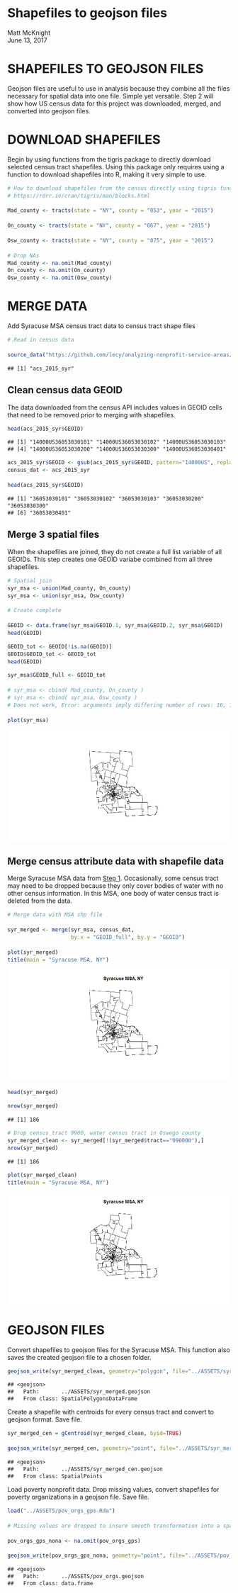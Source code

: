 # Shapefiles to geojson files
Matt McKnight  
June 13, 2017  

# SHAPEFILES TO GEOJSON FILES

Geojson files are useful to use in analysis because they combine all the files necessary for spatial data into one file. Simple yet versatile. Step 2 will show how US census data for this project was downloaded, merged, and converted into geojson files.




# DOWNLOAD SHAPEFILES 

Begin by using functions from the tigris package to directly download selected census tract shapefiles. Using this package only requires using a function to download shapefiles into R, making it very simple to use.


```r
# How to download shapefiles from the census directly using tigris functions
# https://rdrr.io/cran/tigris/man/blocks.html

Mad_county <- tracts(state = "NY", county = "053", year = "2015")

On_county <- tracts(state = "NY", county = "067", year = "2015")

Osw_county <- tracts(state = "NY", county = "075", year = "2015")

# Drop NAs
Mad_county <- na.omit(Mad_county)
On_county <- na.omit(On_county)
Osw_county <- na.omit(Osw_county)
```

# MERGE DATA

Add Syracuse MSA census tract data to census tract shape files


```r
# Read in census data

source_data("https://github.com/lecy/analyzing-nonprofit-service-areas/blob/master/ASSETS/acs_2015_syr.Rda?raw=true")
```

```
## [1] "acs_2015_syr"
```

## Clean census data GEOID

The data downloaded from the census API includes values in GEOID cells that need to be removed prior to merging with shapefiles.


```r
head(acs_2015_syr$GEOID)
```

```
## [1] "14000US36053030101" "14000US36053030102" "14000US36053030103"
## [4] "14000US36053030200" "14000US36053030300" "14000US36053030401"
```

```r
acs_2015_syr$GEOID <- gsub(acs_2015_syr$GEOID, pattern="14000US", replacement="")
census_dat <- acs_2015_syr

head(acs_2015_syr$GEOID)
```

```
## [1] "36053030101" "36053030102" "36053030103" "36053030200" "36053030300"
## [6] "36053030401"
```

## Merge 3 spatial files

When the shapefiles are joined, they do not create a full list variable of all GEOIDs. This step creates one GEOID variabe combined from all three shapefiles.


```r
# Spatial join
syr_msa <- union(Mad_county, On_county)
syr_msa <- union(syr_msa, Osw_county)

# Create complete 

GEOID <- data.frame(syr_msa$GEOID.1, syr_msa$GEOID.2, syr_msa$GEOID)
head(GEOID)
```

<div data-pagedtable="false">
  <script data-pagedtable-source type="application/json">
{"columns":[{"label":["syr_msa.GEOID.1"],"name":[1],"type":["fctr"],"align":["left"]},{"label":["syr_msa.GEOID.2"],"name":[2],"type":["fctr"],"align":["left"]},{"label":["syr_msa.GEOID"],"name":[3],"type":["fctr"],"align":["left"]}],"data":[{"1":"36053030101","2":"NA","3":"NA"},{"1":"36053030200","2":"NA","3":"NA"},{"1":"36053030103","2":"NA","3":"NA"},{"1":"36053030102","2":"NA","3":"NA"},{"1":"36053031000","2":"NA","3":"NA"},{"1":"36053031100","2":"NA","3":"NA"}],"options":{"columns":{"min":{},"max":[10]},"rows":{"min":[10],"max":[10]},"pages":{}}}
  </script>
</div>

```r
GEOID_tot <- GEOID[!is.na(GEOID)]
GEOID$GEOID_tot <- GEOID_tot
head(GEOID)
```

<div data-pagedtable="false">
  <script data-pagedtable-source type="application/json">
{"columns":[{"label":["syr_msa.GEOID.1"],"name":[1],"type":["fctr"],"align":["left"]},{"label":["syr_msa.GEOID.2"],"name":[2],"type":["fctr"],"align":["left"]},{"label":["syr_msa.GEOID"],"name":[3],"type":["fctr"],"align":["left"]},{"label":["GEOID_tot"],"name":[4],"type":["chr"],"align":["left"]}],"data":[{"1":"36053030101","2":"NA","3":"NA","4":"36053030101"},{"1":"36053030200","2":"NA","3":"NA","4":"36053030200"},{"1":"36053030103","2":"NA","3":"NA","4":"36053030103"},{"1":"36053030102","2":"NA","3":"NA","4":"36053030102"},{"1":"36053031000","2":"NA","3":"NA","4":"36053031000"},{"1":"36053031100","2":"NA","3":"NA","4":"36053031100"}],"options":{"columns":{"min":{},"max":[10]},"rows":{"min":[10],"max":[10]},"pages":{}}}
  </script>
</div>

```r
syr_msa$GEOID_full <- GEOID_tot

# syr_msa <- cbind( Mad_county, On_county )
# syr_msa <- cbind( syr_msa, Osw_county )
# Does not work, Error: arguments imply differing number of rows: 16, 140

plot(syr_msa)
```

![](Step_2_-_Shapefiles_to_Geojson_Files_files/figure-html/unnamed-chunk-4-1.png)<!-- -->

## Merge census attribute data with shapefile data

Merge Syracuse MSA data from [Step 1](Step_1_-_Download_and_Clean_Data.html). Occasionally, some census tract may need to be dropped because they only cover bodies of water with no other census information. In this MSA, one body of water census tract is deleted from the data. 


```r
# Merge data with MSA shp file

syr_merged <- merge(syr_msa, census_dat, 
                    by.x = "GEOID_full", by.y = "GEOID")                      

plot(syr_merged)
title(main = "Syracuse MSA, NY")
```

![](Step_2_-_Shapefiles_to_Geojson_Files_files/figure-html/unnamed-chunk-5-1.png)<!-- -->

```r
head(syr_merged)
```

<div data-pagedtable="false">
  <script data-pagedtable-source type="application/json">
{"columns":[{"label":["GEOID_full"],"name":[1],"type":["chr"],"align":["left"]},{"label":["STATEFP.1"],"name":[2],"type":["chr"],"align":["left"]},{"label":["COUNTYFP.1"],"name":[3],"type":["chr"],"align":["left"]},{"label":["TRACTCE.1"],"name":[4],"type":["chr"],"align":["left"]},{"label":["GEOID.1"],"name":[5],"type":["chr"],"align":["left"]},{"label":["NAME.1"],"name":[6],"type":["chr"],"align":["left"]},{"label":["NAMELSAD.1"],"name":[7],"type":["chr"],"align":["left"]},{"label":["MTFCC.1"],"name":[8],"type":["chr"],"align":["left"]},{"label":["FUNCSTAT.1"],"name":[9],"type":["chr"],"align":["left"]},{"label":["ALAND.1"],"name":[10],"type":["chr"],"align":["left"]},{"label":["AWATER.1"],"name":[11],"type":["chr"],"align":["left"]},{"label":["INTPTLAT.1"],"name":[12],"type":["chr"],"align":["left"]},{"label":["INTPTLON.1"],"name":[13],"type":["chr"],"align":["left"]},{"label":["STATEFP.2"],"name":[14],"type":["chr"],"align":["left"]},{"label":["COUNTYFP.2"],"name":[15],"type":["chr"],"align":["left"]},{"label":["TRACTCE.2"],"name":[16],"type":["chr"],"align":["left"]},{"label":["GEOID.2"],"name":[17],"type":["chr"],"align":["left"]},{"label":["NAME.2"],"name":[18],"type":["chr"],"align":["left"]},{"label":["NAMELSAD.2"],"name":[19],"type":["chr"],"align":["left"]},{"label":["MTFCC.2"],"name":[20],"type":["chr"],"align":["left"]},{"label":["FUNCSTAT.2"],"name":[21],"type":["chr"],"align":["left"]},{"label":["ALAND.2"],"name":[22],"type":["chr"],"align":["left"]},{"label":["AWATER.2"],"name":[23],"type":["chr"],"align":["left"]},{"label":["INTPTLAT.2"],"name":[24],"type":["chr"],"align":["left"]},{"label":["INTPTLON.2"],"name":[25],"type":["chr"],"align":["left"]},{"label":["STATEFP"],"name":[26],"type":["chr"],"align":["left"]},{"label":["COUNTYFP"],"name":[27],"type":["chr"],"align":["left"]},{"label":["TRACTCE"],"name":[28],"type":["chr"],"align":["left"]},{"label":["GEOID"],"name":[29],"type":["chr"],"align":["left"]},{"label":["NAME.x"],"name":[30],"type":["chr"],"align":["left"]},{"label":["NAMELSAD"],"name":[31],"type":["chr"],"align":["left"]},{"label":["MTFCC"],"name":[32],"type":["chr"],"align":["left"]},{"label":["FUNCSTAT"],"name":[33],"type":["chr"],"align":["left"]},{"label":["ALAND"],"name":[34],"type":["chr"],"align":["left"]},{"label":["AWATER"],"name":[35],"type":["chr"],"align":["left"]},{"label":["INTPTLAT"],"name":[36],"type":["chr"],"align":["left"]},{"label":["INTPTLON"],"name":[37],"type":["chr"],"align":["left"]},{"label":["NAME.y"],"name":[38],"type":["chr"],"align":["left"]},{"label":["state"],"name":[39],"type":["chr"],"align":["left"]},{"label":["county"],"name":[40],"type":["chr"],"align":["left"]},{"label":["tract"],"name":[41],"type":["chr"],"align":["left"]},{"label":["mdn_hous_val"],"name":[42],"type":["dbl"],"align":["right"]},{"label":["tenure_tot"],"name":[43],"type":["dbl"],"align":["right"]},{"label":["tenure_own"],"name":[44],"type":["dbl"],"align":["right"]},{"label":["tenure_rent"],"name":[45],"type":["dbl"],"align":["right"]},{"label":["tot_occup"],"name":[46],"type":["dbl"],"align":["right"]},{"label":["occupied"],"name":[47],"type":["dbl"],"align":["right"]},{"label":["vacant"],"name":[48],"type":["dbl"],"align":["right"]},{"label":["tot_pop"],"name":[49],"type":["dbl"],"align":["right"]},{"label":["mhh_income"],"name":[50],"type":["dbl"],"align":["right"]},{"label":["poverty"],"name":[51],"type":["dbl"],"align":["right"]},{"label":["labor_part"],"name":[52],"type":["dbl"],"align":["right"]},{"label":["unemploy"],"name":[53],"type":["dbl"],"align":["right"]},{"label":["high_sch"],"name":[54],"type":["dbl"],"align":["right"]},{"label":["ged"],"name":[55],"type":["dbl"],"align":["right"]},{"label":["tot_race"],"name":[56],"type":["dbl"],"align":["right"]},{"label":["white"],"name":[57],"type":["dbl"],"align":["right"]},{"label":["black"],"name":[58],"type":["dbl"],"align":["right"]},{"label":["am_ind"],"name":[59],"type":["dbl"],"align":["right"]},{"label":["asian"],"name":[60],"type":["dbl"],"align":["right"]},{"label":["islander"],"name":[61],"type":["dbl"],"align":["right"]},{"label":["other"],"name":[62],"type":["dbl"],"align":["right"]},{"label":["mixed"],"name":[63],"type":["dbl"],"align":["right"]},{"label":["not_hispanic"],"name":[64],"type":["dbl"],"align":["right"]},{"label":["hispanic"],"name":[65],"type":["dbl"],"align":["right"]},{"label":["prop_white"],"name":[66],"type":["dbl"],"align":["right"]},{"label":["prop_m"],"name":[67],"type":["dbl"],"align":["right"]},{"label":["prop_black"],"name":[68],"type":["dbl"],"align":["right"]},{"label":["prop_hisp"],"name":[69],"type":["dbl"],"align":["right"]},{"label":["pov"],"name":[70],"type":["dbl"],"align":["right"]},{"label":["unemp"],"name":[71],"type":["dbl"],"align":["right"]},{"label":["educ"],"name":[72],"type":["dbl"],"align":["right"]},{"label":["prop_rent"],"name":[73],"type":["dbl"],"align":["right"]}],"data":[{"1":"36053030101","2":"36","3":"053","4":"030101","5":"36053030101","6":"301.01","7":"Census Tract 301.01","8":"G5020","9":"S","10":"2775435","11":"0","12":"+43.0982901","13":"-075.6497099","14":"NA","15":"NA","16":"NA","17":"NA","18":"NA","19":"NA","20":"NA","21":"NA","22":"NA","23":"NA","24":"NA","25":"NA","26":"NA","27":"NA","28":"NA","29":"NA","30":"NA","31":"NA","32":"NA","33":"NA","34":"NA","35":"NA","36":"NA","37":"NA","38":"Census Tract 301.01, Madison County, New York","39":"36","40":"053","41":"030101","42":"81100","43":"982","44":"419","45":"563","46":"1206","47":"982","48":"224","49":"2759","50":"42813","51":"792","52":"1991","53":"147","54":"439","55":"182","56":"2759","57":"2499","58":"77","59":"63","60":"16","61":"0","62":"0","63":"4","64":"2659","65":"100","66":"0.9057630","67":"0.094237042","68":"0.027908663","69":"0.03624502","70":"0.28706053","71":"0.05328017","72":"0.2250816","73":"0.4668325"},{"1":"36053030200","2":"36","3":"053","4":"030200","5":"36053030200","6":"302","7":"Census Tract 302","8":"G5020","9":"S","10":"79435467","11":"46792","12":"+43.1170389","13":"-075.7631608","14":"NA","15":"NA","16":"NA","17":"NA","18":"NA","19":"NA","20":"NA","21":"NA","22":"NA","23":"NA","24":"NA","25":"NA","26":"NA","27":"NA","28":"NA","29":"NA","30":"NA","31":"NA","32":"NA","33":"NA","34":"NA","35":"NA","36":"NA","37":"NA","38":"Census Tract 302, Madison County, New York","39":"36","40":"053","41":"030200","42":"110900","43":"1508","44":"1229","45":"279","46":"1796","47":"1508","48":"288","49":"3656","50":"40682","51":"709","52":"3057","53":"61","54":"1193","55":"188","56":"3656","57":"3335","58":"66","59":"2","60":"11","61":"0","62":"0","63":"232","64":"3646","65":"10","66":"0.9121991","67":"0.087800875","68":"0.018052516","69":"0.00273523","70":"0.19392779","71":"0.01668490","72":"0.3777352","73":"0.1553452"},{"1":"36053030103","2":"36","3":"053","4":"030103","5":"36053030103","6":"301.03","7":"Census Tract 301.03","8":"G5020","9":"S","10":"48107412","11":"211866","12":"+43.0704480","13":"-075.6735612","14":"NA","15":"NA","16":"NA","17":"NA","18":"NA","19":"NA","20":"NA","21":"NA","22":"NA","23":"NA","24":"NA","25":"NA","26":"NA","27":"NA","28":"NA","29":"NA","30":"NA","31":"NA","32":"NA","33":"NA","34":"NA","35":"NA","36":"NA","37":"NA","38":"Census Tract 301.03, Madison County, New York","39":"36","40":"053","41":"030103","42":"134800","43":"1354","44":"1050","45":"304","46":"1426","47":"1354","48":"72","49":"3733","50":"56987","51":"158","52":"3143","53":"49","54":"720","55":"35","56":"3733","57":"3362","58":"60","59":"99","60":"30","61":"0","62":"0","63":"46","64":"3597","65":"136","66":"0.9006161","67":"0.099383874","68":"0.016072864","69":"0.03643182","70":"0.04232521","71":"0.01312617","72":"0.2022502","73":"0.2131837"},{"1":"36053030102","2":"36","3":"053","4":"030102","5":"36053030102","6":"301.02","7":"Census Tract 301.02","8":"G5020","9":"S","10":"6232906","11":"0","12":"+43.0945118","13":"-075.6649580","14":"NA","15":"NA","16":"NA","17":"NA","18":"NA","19":"NA","20":"NA","21":"NA","22":"NA","23":"NA","24":"NA","25":"NA","26":"NA","27":"NA","28":"NA","29":"NA","30":"NA","31":"NA","32":"NA","33":"NA","34":"NA","35":"NA","36":"NA","37":"NA","38":"Census Tract 301.02, Madison County, New York","39":"36","40":"053","41":"030102","42":"95300","43":"2070","44":"1069","45":"1001","46":"2329","47":"2070","48":"259","49":"4760","50":"31916","51":"943","52":"3922","53":"201","54":"879","55":"221","56":"4760","57":"4573","58":"0","59":"63","60":"52","61":"0","62":"0","63":"0","64":"4688","65":"72","66":"0.9607143","67":"0.039285714","68":"0.000000000","69":"0.01512605","70":"0.19810924","71":"0.04222689","72":"0.2310924","73":"0.4297982"},{"1":"36053031000","2":"36","3":"053","4":"031000","5":"36053031000","6":"310","7":"Census Tract 310","8":"G5020","9":"S","10":"202183361","11":"1699120","12":"+42.8408125","13":"-075.5015238","14":"NA","15":"NA","16":"NA","17":"NA","18":"NA","19":"NA","20":"NA","21":"NA","22":"NA","23":"NA","24":"NA","25":"NA","26":"NA","27":"NA","28":"NA","29":"NA","30":"NA","31":"NA","32":"NA","33":"NA","34":"NA","35":"NA","36":"NA","37":"NA","38":"Census Tract 310, Madison County, New York","39":"36","40":"053","41":"031000","42":"115000","43":"2024","44":"1637","45":"387","46":"2713","47":"2024","48":"689","49":"5230","50":"48250","51":"659","52":"4372","53":"166","54":"1309","55":"136","56":"5230","57":"4978","58":"18","59":"10","60":"3","61":"0","62":"15","63":"75","64":"5099","65":"131","66":"0.9518164","67":"0.048183556","68":"0.003441683","69":"0.02504780","70":"0.12600382","71":"0.03173996","72":"0.2762906","73":"0.1426465"},{"1":"36053031100","2":"36","3":"053","4":"031100","5":"36053031100","6":"311","7":"Census Tract 311","8":"G5020","9":"S","10":"201540058","11":"507738","12":"+42.8079912","13":"-075.3432945","14":"NA","15":"NA","16":"NA","17":"NA","18":"NA","19":"NA","20":"NA","21":"NA","22":"NA","23":"NA","24":"NA","25":"NA","26":"NA","27":"NA","28":"NA","29":"NA","30":"NA","31":"NA","32":"NA","33":"NA","34":"NA","35":"NA","36":"NA","37":"NA","38":"Census Tract 311, Madison County, New York","39":"36","40":"053","41":"031100","42":"71500","43":"940","44":"804","45":"136","46":"1139","47":"940","48":"199","49":"2560","50":"45278","51":"401","52":"1969","53":"77","54":"702","55":"73","56":"2560","57":"2551","58":"0","59":"0","60":"0","61":"0","62":"0","63":"9","64":"2560","65":"0","66":"0.9964844","67":"0.003515625","68":"0.000000000","69":"0.00000000","70":"0.15664063","71":"0.03007813","72":"0.3027344","73":"0.1194030"}],"options":{"columns":{"min":{},"max":[10]},"rows":{"min":[10],"max":[10]},"pages":{}}}
  </script>
</div>

```r
nrow(syr_merged)
```

```
## [1] 186
```

```r
# Drop census tract 9900, water census tract in Oswego county
syr_merged_clean <- syr_merged[!(syr_merged$tract=="990000"),]
nrow(syr_merged)
```

```
## [1] 186
```

```r
plot(syr_merged_clean)
title(main = "Syracuse MSA, NY")
```

![](Step_2_-_Shapefiles_to_Geojson_Files_files/figure-html/unnamed-chunk-5-2.png)<!-- -->


# GEOJSON FILES

Convert shapefiles to geojson files for the Syracuse MSA. This function also saves the created geojson file to a chosen folder. 


```r
geojson_write(syr_merged_clean, geometry="polygon", file="../ASSETS/syr_merged.geojson")
```

```
## <geojson>
##   Path:       ../ASSETS/syr_merged.geojson
##   From class: SpatialPolygonsDataFrame
```

Create a shapefile with centroids for every census tract and convert to geojson format. Save file.


```r
syr_merged_cen = gCentroid(syr_merged_clean, byid=TRUE)

geojson_write(syr_merged_cen, geometry="point", file="../ASSETS/syr_merged_cen.geojson")
```

```
## <geojson>
##   Path:       ../ASSETS/syr_merged_cen.geojson
##   From class: SpatialPoints
```

Load poverty nonprofit data. Drop missing values, convert shapefiles for poverty organizations in a geojson file. Save file.


```r
load("../ASSETS/pov_orgs_gps.Rda")

# Missing values are dropped to insure smooth transformation into a spatial object

pov_orgs_gps_nona <- na.omit(pov_orgs_gps)

geojson_write(pov_orgs_gps_nona, geometry="point", file="../ASSETS/pov_orgs.geojson")
```

```
## <geojson>
##   Path:       ../ASSETS/pov_orgs.geojson
##   From class: data.frame
```
 
